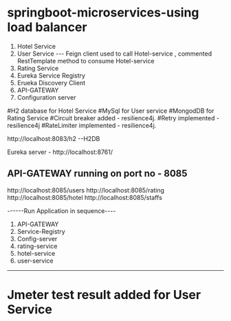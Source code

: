 # springboot-microservices-using load balancer
1. Hotel Service
2. User Service  --- Feign client used to call Hotel-service , commented RestTemplate method to consume Hotel-service
3. Rating Service
4. Eureka Service Registry
5. Erueka Discovery Client
6. API-GATEWAY
7. Configuration server

#H2 database for Hotel Service
#MySql for User service
#MongodDB for Rating Service 
#Circuit breaker added - resilience4j.
#Retry implemented - resilience4j
#RateLimiter implemented - resilience4j.

http://localhost:8083/h2  --H2DB

Eureka server - http://localhost:8761/

API-GATEWAY running on port no - 8085
------------
http://localhost:8085/users
http://localhost:8085/rating
http://localhost:8085/hotel
http://localhost:8085/staffs


------Run Application in sequence----
1. API-GATEWAY
2. Service-Registry
3. Config-server
4. rating-service
5. hotel-service
6. user-service

----------------
# Jmeter test result added for User Service